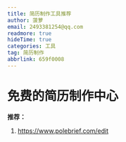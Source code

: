 ```yaml
---
title: 简历制作工具推荐
author: 菠萝
email: 2493381254@qq.com
readmore: true
hideTime: true
categories: 工具
tag: 简历制作
abbrlink: 659f0008
---
```

# 免费的简历制作中心

**推荐：**

1. https://www.polebrief.com/edit
